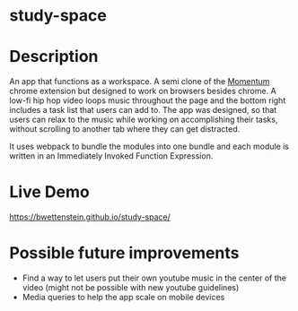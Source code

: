 # study-space

# Description

An app that functions as a workspace. A semi clone of the [Momentum](https://chrome.google.com/webstore/detail/momentum/laookkfknpbbblfpciffpaejjkokdgca?hl=en) chrome extension but designed to work on browsers besides chrome. A low-fi hip hop video loops music throughout the page and the bottom right includes a task list that users can add to. The app was designed, so that users can relax to the music while working on accomplishing their tasks, without scrolling to another tab where they can get distracted.

It uses webpack to bundle the modules into one bundle and each module is written in an Immediately Invoked Function Expression.

# Live Demo

https://bwettenstein.github.io/study-space/

# Possible future improvements

- Find a way to let users put their own youtube music in the center of the video (might not be possible with new youtube guidelines)
- Media queries to help the app scale on mobile devices

